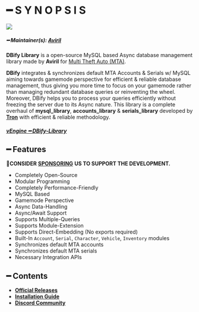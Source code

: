 # ━ S Y N O P S I S

![](https://raw.githubusercontent.com/ov-sa/DBify-Library/Documentation/assets/dbify_banner.png)

##### ━ Maintainer(s): [Aviril](https://github.com/Aviril)

**DBify Library** is a open-source MySQL based Async database management library made by **Aviril** for [Multi Theft Auto \(MTA\)](https://multitheftauto.com/).

**DBify** integrates & synchronizes default MTA Accounts & Serials w/ MySQL aiming towards gamemode perspective for efficient & reliable database management, thus giving you more time to focus on your gamemode rather than managing redundant database queries or reinventing the wheel. Moreover, DBify helps you to process your queries efficiently without freezing the server due to its Async nature. This library is a complete overhaul of **mysql_library**, **accounts_library** & **serials_library** developed by **[Tron](https://github.com/OvileAmriam)** with efficient & reliable methodology.

##### [**vEngine ━ DBify-Library**](https://github.com/ov-studio/DBify-Library)

## ━ Features

💎**CONSIDER** [**SPONSORING**](https://ko-fi.com/ovStudio) **US TO SUPPORT THE DEVELOPMENT.**

* Completely Open-Source
* Modular Programming
* Completely Performance-Friendly
* MySQL Based
* Gamemode Perspective
* Async Data-Handling
* Async/Await Support
* Supports Multiple-Queries
* Supports Module-Extension
* Supports Direct-Embedding (No exports required)
* Built-In `Account`, `Serial`, `Character`, `Vehicle`, `Inventory` modules
* Synchronizes default MTA accounts
* Synchronizes default MTA serials
* Necessary Integration APIs

## ━ Contents

* [**Official Releases**](https://github.com/ov-sa/DBify-Library/releases)
* [**Installation Guide**](https://github.com/ov-sa/DBify-Library/wiki)
* [**Discord Community**](http://discord.gg/sVCnxPW)
